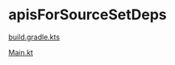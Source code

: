 # apisForSourceSetDeps
[build.gradle.kts](build.gradle.kts)


[Main.kt](src/main/java/org/example/Main.kt)
